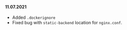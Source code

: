 #### 11.07.2021

- Added `.dockerignore`
- Fixed bug with `static-backend` location for `nginx.conf`.
